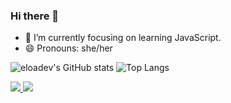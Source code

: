 ### Hi there 👋

- 🌱 I’m currently focusing on learning JavaScript.
- 😄 Pronouns: she/her

![eloadev's GitHub stats](https://github-readme-stats.vercel.app/api?username=eloadev&show_icons=true&theme=ayu-mirage)
![Top Langs](https://github-readme-stats.vercel.app/api/top-langs/?username=eloadev&layout=compact&theme=ayu-mirage)

<div>
  <a href = "mailto: eloamello126@gmail.com" target="_blank"><img src="https://img.shields.io/badge/Gmail-D14836?style=for-the-badge&logo=gmail&logoColor=white" target="_blank"> </a>
  <a href="https://www.instagram.com/iam.eloamellx/" target="_blank"><img src="https://img.shields.io/badge/-Instagram-%23E4405F?style=for-the-badge&logo=instagram&logoColor=white"target="_blank"> </a>
